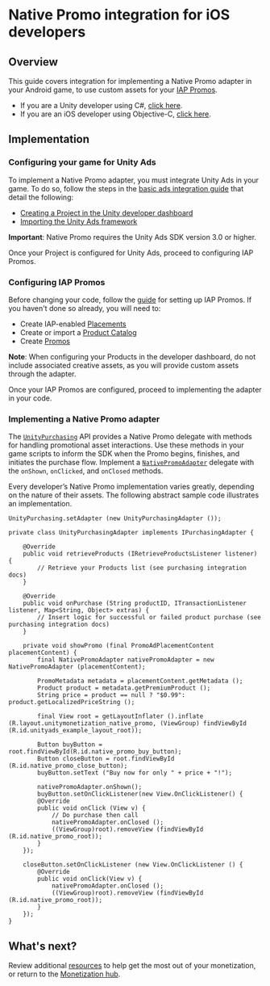 # Native Promo integration for iOS developers
## Overview
This guide covers integration for implementing a Native Promo adapter in your Android game, to use custom assets for your [IAP Promos](https://docs.unity3d.com/Manual/IAPPromo.html).

* If you are a Unity developer using C#, [click here](MonetizationNativePromoUnity.md). 
* If you are an iOS developer using Objective-C, [click here](MonetizationNativePromoIos.md).

## Implementation
### Configuring your game for Unity Ads
To implement a Native Promo adapter, you must integrate Unity Ads in your game. To do so, follow the steps in the [basic ads integration guide](MonetizationBasicIntegrationAndroid.md) that detail the following:

* [Creating a Project in the Unity developer dashboard](MonetizationBasicIntegrationAndroid.md#creating-a-project-in-the-unity-developer-dashboard)
* [Importing the Unity Ads framework](MonetizationBasicIntegrationAndroid.md#importing-the-unity-ads-framework)

**Important**: Native Promo requires the Unity Ads SDK version 3.0 or higher.

Once your Project is configured for Unity Ads, proceed to configuring IAP Promos.

### Configuring IAP Promos
Before changing your code, follow the [guide](https://docs.unity3d.com/Manual/IAPPromo.html) for setting up IAP Promos. If you haven't done so already, you will need to: 

* Create IAP-enabled [Placements](MonetizationPlacements.md)
* Create or import a [Product Catalog](https://docs.unity3d.com/Manual/IAPPromoProducts.html)
* Create [Promos](https://docs.unity3d.com/Manual/IAPPromoPromotions.html) 

**Note**: When configuring your Products in the developer dashboard, do not include associated creative assets, as you will provide custom assets through the adapter.

Once your IAP Promos are configured, proceed to implementing the adapter in your code.

### Implementing a Native Promo adapter
The [`UnityPurchasing`](MonetizationResourcesApiAndroid.md#unitypurchasing) API provides a Native Promo delegate with methods for handling promotional asset interactions. Use these methods in your game scripts to inform the SDK when the Promo begins, finishes, and initiates the purchase flow. Implement a [`NativePromoAdapter`](MonetizationResourcesApiAndroid.md#nativepromoadapter) delegate with the `onShown`, `onClicked`, and `onClosed` methods.

Every developer’s Native Promo implementation varies greatly, depending on the nature of their assets. The following abstract sample code illustrates an implementation. 


```
UnityPurchasing.setAdapter (new UnityPurchasingAdapter ());

private class UnityPurchasingAdapter implements IPurchasingAdapter {

    @Override
    public void retrieveProducts (IRetrieveProductsListener listener) {
        // Retrieve your Products list (see purchasing integration docs)    
    }

    @Override
    public void onPurchase (String productID, ITransactionListener listener, Map<String, Object> extras) {
        // Insert logic for successful or failed product purchase (see purchasing integration docs)
    }

    private void showPromo (final PromoAdPlacementContent placementContent) {
        final NativePromoAdapter nativePromoAdapter = new NativePromoAdapter (placementContent);

        PromoMetadata metadata = placementContent.getMetadata ();
        Product product = metadata.getPremiumProduct ();
        String price = product == null ? "$0.99": product.getLocalizedPriceString ();

        final View root = getLayoutInflater ().inflate (R.layout.unitymonetization_native_promo, (ViewGroup) findViewById (R.id.unityads_example_layout_root));

        Button buyButton = root.findViewById(R.id.native_promo_buy_button);
        Button closeButton = root.findViewById (R.id.native_promo_close_button);
        buyButton.setText ("Buy now for only " + price + "!");

        nativePromoAdapter.onShown();
        buyButton.setOnClickListener(new View.OnClickListener() {
        @Override
        public void onClick (View v) {
            // Do purchase then call
            nativePromoAdapter.onClosed ();
            ((ViewGroup)root).removeView (findViewById (R.id.native_promo_root));
        }
    });

    closeButton.setOnClickListener (new View.OnClickListener () {
        @Override
        public void onClick(View v) {
            nativePromoAdapter.onClosed ();
            ((ViewGroup)root).removeView (findViewById (R.id.native_promo_root));
        }
    });
}
```

## What's next?
Review additional [resources](MonetizationResources.md) to help get the most out of your monetization, or return to the [Monetization hub](Monetization.md).